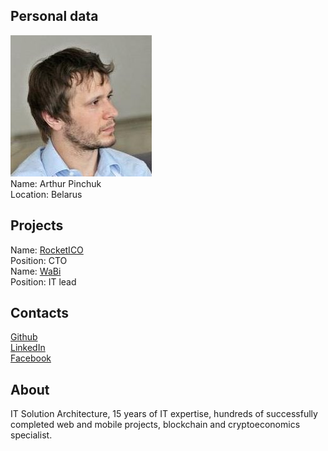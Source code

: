 ## Personal data
![photo](photo/arthur_pinchuk.jpg)  
Name: Arthur Pinchuk  
Location: Belarus  
## Projects 
Name: [RocketICO](../projects/rocketico.md)  
Position: CTO  
Name: [WaBi](../projects/wabi.md)  
Position: IT lead  
## Contacts
[Github](https://github.com/skilus)  
[LinkedIn](https://www.linkedin.com/in/arthur-pinchuk/)  
[Facebook](https://www.facebook.com/arthur.pinchuk?fref=pb&hc_location=friends_tab)
## About
IT Solution Architecture, 15 years of IT expertise,
hundreds of successfully completed web and mobile
projects, blockchain and cryptoeconomics specialist.
